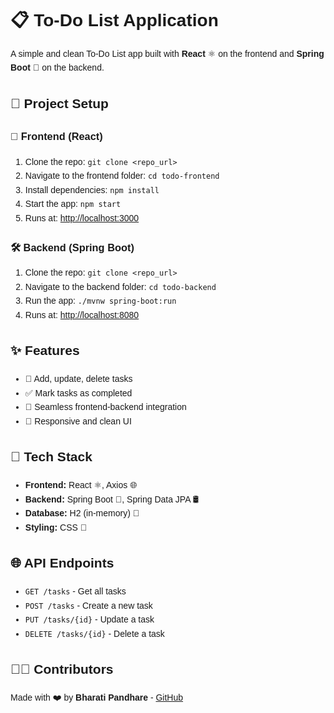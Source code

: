 <!DOCTYPE html>
<html lang="en">
<head>
  <meta charset="UTF-8" />
  <meta name="viewport" content="width=device-width, initial-scale=1.0"/>
  <title>📋 To-Do List App - README</title>
</head>
<body style="font-family: Arial, sans-serif; line-height: 1.6; padding: 20px;">

  <h1>📋 To-Do List Application</h1>
  <p>A simple and clean To-Do List app built with <strong>React</strong> ⚛️ on the frontend and <strong>Spring Boot</strong> 🌱 on the backend.</p>

  <h2>🚀 Project Setup</h2>

  <h3>🎨 Frontend (React)</h3>
  <ol>
    <li>Clone the repo: <code>git clone &lt;repo_url&gt;</code></li>
    <li>Navigate to the frontend folder: <code>cd todo-frontend</code></li>
    <li>Install dependencies: <code>npm install</code></li>
    <li>Start the app: <code>npm start</code></li>
    <li>Runs at: <a href="http://localhost:3000" target="_blank">http://localhost:3000</a></li>
  </ol>

  <h3>🛠️ Backend (Spring Boot)</h3>
  <ol>
    <li>Clone the repo: <code>git clone &lt;repo_url&gt;</code></li>
    <li>Navigate to the backend folder: <code>cd todo-backend</code></li>
    <li>Run the app: <code>./mvnw spring-boot:run</code></li>
    <li>Runs at: <a href="http://localhost:8080" target="_blank">http://localhost:8080</a></li>
  </ol>

  <h2>✨ Features</h2>
  <ul>
    <li>📝 Add, update, delete tasks</li>
    <li>✅ Mark tasks as completed</li>
    <li>🔗 Seamless frontend-backend integration</li>
    <li>📱 Responsive and clean UI</li>
  </ul>

  <h2>🧰 Tech Stack</h2>
  <ul>
    <li><strong>Frontend:</strong> React ⚛️, Axios 🌐</li>
    <li><strong>Backend:</strong> Spring Boot 🌱, Spring Data JPA 🛢️</li>
    <li><strong>Database:</strong> H2 (in-memory) 💾</li>
    <li><strong>Styling:</strong> CSS 🎨</li>
  </ul>

  <h2>🌐 API Endpoints</h2>
  <ul>
    <li><code>GET /tasks</code> - Get all tasks</li>
    <li><code>POST /tasks</code> - Create a new task</li>
    <li><code>PUT /tasks/{id}</code> - Update a task</li>
    <li><code>DELETE /tasks/{id}</code> - Delete a task</li>
  </ul>

  <h2>👨‍💻 Contributors</h2>
  <p>Made with ❤️ by <strong>Bharati Pandhare</strong> - <a href="https://github.com/bpandhare" target="_blank">GitHub</a></p>

</body>
</html>
